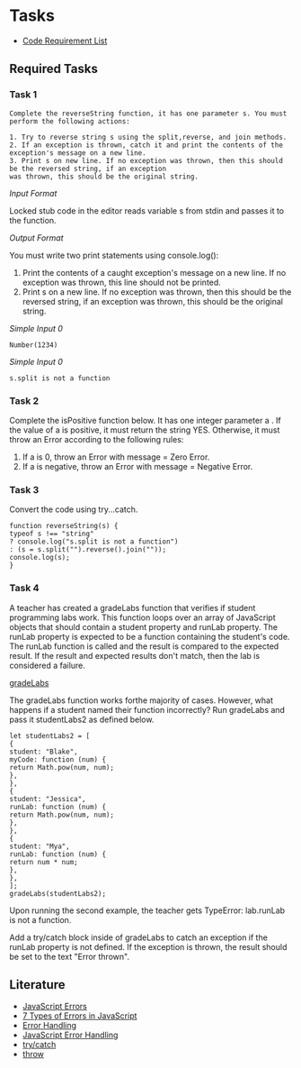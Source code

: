 # Tasks

* [Code Requirement List](https://developer.mozilla.org/en-US/docs/Web/JavaScript/Reference/Global_Objects/Error)

## Required Tasks

### Task 1
```
Complete the reverseString function, it has one parameter s. You must perform the following actions:

1. Try to reverse string s using the split,reverse, and join methods.
2. If an exception is thrown, catch it and print the contents of the exception's message on a new line.
3. Print s on new line. If no exception was thrown, then this should be the reversed string, if an exception
was thrown, this should be the original string.
```
*Input Format*

Locked stub code in the editor reads variable s from stdin and passes it to the function.

*Output Format*

You must write two print statements using console.log():

1. Print the contents of a caught exception's message on a new line. If no exception was thrown, this line
should not be printed.
2. Print s on a new line. If no exception was thrown, then this should be the reversed string, if an exception
was thrown, this should be the original string.

*Simple Input 0*
```
Number(1234)
```
*Simple Input 0*
```
s.split is not a function
```

### Task 2

Complete the isPositive function below. It has one integer parameter a . If the value of a is positive, it must
return the string YES. Otherwise, it must throw an Error according to the following rules:

1. If a is 0, throw an Error with message = Zero Error.
2. If a is negative, throw an Error with message = Negative Error.



### Task 3

Convert the code using try...catch.
```
function reverseString(s) {
typeof s !== "string"
? console.log("s.split is not a function")
: (s = s.split("").reverse().join(""));
console.log(s);
}
```
### Task 4

A teacher has created a gradeLabs function that verifies if student programming labs work. This function
loops over an array of JavaScript objects that should contain a student property and runLab property. The
runLab property is expected to be a function containing the student's code. The runLab function is called
and the result is compared to the expected result. If the result and expected results don't match, then the lab is
considered a failure.

[gradeLabs](https://replit.com/@XAEA12/ExceptionHandler#index.js)

The gradeLabs function works forthe majority of cases. However, what happens if a student named their function incorrectly? Run gradeLabs and pass it studentLabs2 as defined below.
```
let studentLabs2 = [
{
student: "Blake",
myCode: function (num) {
return Math.pow(num, num);
},
},
{
student: "Jessica",
runLab: function (num) {
return Math.pow(num, num);
},
},
{
student: "Mya",
runLab: function (num) {
return num * num;
},
},
];
gradeLabs(studentLabs2);
```

Upon running the second example, the teacher gets TypeError: lab.runLab is not a function.

Add a try/catch block inside of gradeLabs to catch an exception if the runLab property is not defined. If
the exception is thrown, the result should be set to the text "Error thrown".

## Literature

* [JavaScript Errors](https://developer.mozilla.org/en-US/docs/Web/JavaScript/Reference/Global_Objects/Error)
* [7 Types of Errors in JavaScript](https://blog.bitsrc.io/types-of-native-errors-in-javascript-you-must-know-b8238d40e492)
* [Error Handling](https://javascript.info/try-catch)
* [JavaScript Error Handling](https://www.tutorialrepublic.com/javascript-tutorial/javascript-error-handling.php)
* [try/catch](https://developer.mozilla.org/en-US/docs/Web/JavaScript/Reference/Statements/try...catch)
* [throw](https://developer.mozilla.org/en-US/docs/Web/JavaScript/Reference/Statements/throw)